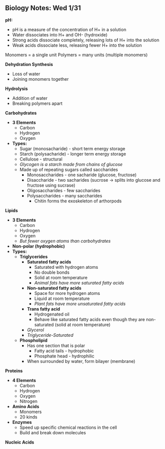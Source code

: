 ## Biology Notes: Wed 1/31

**pH:**
  - pH is a measure of the concentration of H+ in a solution
  - Water dissociates into H+ and OH- (hydroxide)
  - Strong acids dissociate completely, releasing lots of H+ into the solution
  - Weak acids dissociate less, releasing fewer H+ into the solution

Monomers = a single unit
Polymers = many units (multiple monomers)

**Dehydration Synthesis**
  - Loss of water
  - Joining monomers together

**Hydrolysis**
  - Addition of water
  - Breaking polymers apart

**Carbohydrates**
  - **3 Elements**
    * Carbon
    * Hydrogen
    * Oxygen
  - **Types:**
    * Sugar (monosacharide) - short term energy storage
    * Starch (polysacharide) - longer term energy storage
    * Cellulose - structural
    * _Glycogen is a starch made from chains of glucose_
    * Made up of repeating sugars called saccharides
      - Monosaccharides - one sacharide (glucose, fructose)
      - Disaccharide - two sacharides (sucrose -> splits into glucose and fructose using sucrase)
      - Oligosaccharides - few saccharides
      - Polysaccharides - many saccharides
        * Chitin forms the exoskeleton of arthorpods

**Lipids**
  - **3 Elements**
    * Carbon
    * Hydrogen
    * Oxygen
    * _But fewer oxygen atoms than carbohydrates_
  - **Non-polar (hydrophobic)**
  - **Types:**
    * **Triglycerides**
      - **Saturated fatty acids**
        * Saturated with hydrogen atoms
        * No double bonds
        * Solid at room temperature
        * _Animal fats have more saturated fatty acids_
      - **Non-saturated fatty acids**
        * Space for more hydrogen atoms
        * Liquid at room temperature
        * _Plant fats have more unsaturated fatty acids_
      - **Trans fatty acid**
        * Hydrogenated oil
        * Behave like saturated fatty acids even though they are non-saturated (solid at room temperature)
      - _Glycerol_
      - _Triglyceride-Saturated_
    * **Phospholipid**
      - Has one section that is polar
        * Fatty acid tails - hydrophobic
        * Phosphate head - hydrophilic
      - When surrounded by water, form bilayer (membrane)

**Proteins**
  - **4 Elements**
    * Carbon
    * Hydrogen
    * Oxygen
    * Nitrogen
  - **Amino Acids**
    - Monomers
    - 20 kinds
  - **Enzymes**
    * Speed up specific chemical reactions in the cell
    * Build and break down molecules

**Nucleic Acids**
